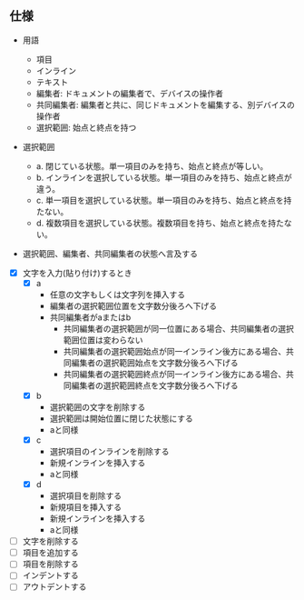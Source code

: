 ## 仕様

- 用語
  - 項目
  - インライン
  - テキスト
  - 編集者: ドキュメントの編集者で、デバイスの操作者
  - 共同編集者: 編集者と共に、同じドキュメントを編集する、別デバイスの操作者
  - 選択範囲: 始点と終点を持つ

- 選択範囲
  - a. 閉じている状態。単一項目のみを持ち、始点と終点が等しい。
  - b. インラインを選択している状態。単一項目のみを持ち、始点と終点が違う。
  - c. 単一項目を選択している状態。単一項目のみを持ち、始点と終点を持たない。
  - d. 複数項目を選択している状態。複数項目を持ち、始点と終点を持たない。

- 選択範囲、編集者、共同編集者の状態へ言及する

- [x] 文字を入力(貼り付け)するとき
  - [x] a
    - 任意の文字もしくは文字列を挿入する
    - 編集者の選択範囲位置を文字数分後ろへ下げる
    - 共同編集者がaまたはb
      - 共同編集者の選択範囲が同一位置にある場合、共同編集者の選択範囲位置は変わらない
      - 共同編集者の選択範囲始点が同一インライン後方にある場合、共同編集者の選択範囲始点を文字数分後ろへ下げる
      - 共同編集者の選択範囲終点が同一インライン後方にある場合、共同編集者の選択範囲終点を文字数分後ろへ下げる
  - [x] b
    - 選択範囲の文字を削除する
    - 選択範囲は開始位置に閉じた状態にする
    - aと同様
  - [x] c
    - 選択項目のインラインを削除する
    - 新規インラインを挿入する
    - aと同様
  - [x] d
    - 選択項目を削除する
    - 新規項目を挿入する
    - 新規インラインを挿入する
    - aと同様
- [ ] 文字を削除する
- [ ] 項目を追加する
- [ ] 項目を削除する
- [ ] インデントする
- [ ] アウトデントする
